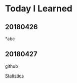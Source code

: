 # Today I Learned

## 20180426
*abc


## 20180427
github

[Statistics](https://www.youtube.com/watch?v=pYxNSUDSFH4)
